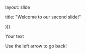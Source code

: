 layout: slide

title: "Welcome to our second slide!"

)))

Your text

Use the left arrow to go back!
